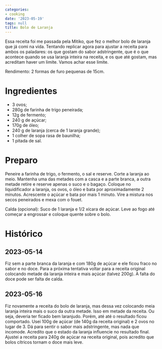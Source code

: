 ```yaml
---
categories:
- cooking
date: '2023-05-19'
tags: null
title: Bolo de Laranja
---
```


Essa receita foi me passada pela Mitiko, que fez o melhor bolo de laranja que já comi na vida. Tentando replicar agora para ajustar a receita para ambos os paladares: os que gostam do sabor adstringente, que é o que acontece quando se usa laranja inteira na receita, e os que até gostam, mas acreditam haver um limite. Vamos achar esse limite.

Rendimento: 2 formas de furo pequenas de 15cm.

# Ingredientes

 - 3 ovos;
 - 280g de farinha de trigo peneirada;
 - 12g de fermento;
 - 240 g de açúcar;
 - 170g de óleo;
 - 240 g de laranja (cerca de 1 laranja grande);
 - 1 colher de sopa rasa de baunilha;
 - 1 pitada de sal.

# Preparo

Peneire a farinha de trigo, o fermento, o sal e reserve. Corte a laranja ao meio. Mantenha uma das metades com a casca e a parte branca, a outra metade retire e reserve apenas o suco e o bagaço. Coloque no liquidificador a laranja, os ovos, o óleo e bata por aproximadamente 2 minutos. Acrescente o açúcar e bata por mais 1 minuto. Vire a mistura nos secos peneirados e mexa com o fouet.

Calda (opcional): Suco de 1 laranja e 1/2 xícara de açúcar. Leve ao fogo até começar a engrossar e coloque quente sobre o bolo.

# Histórico

## 2023-05-14

Fiz sem a parte branca da laranja e com 180g de açúcar e ele ficou fraco no sabor e no doce. Para a próxima tentativa voltar para a receita original colocando metade da laranja inteira e mais açúcar (talvez 200g). A falta do doce pode ser falta de calda.

## 2023-05-16

Fiz novamente a receita do bolo de laranja, mas dessa vez colocando meia laranja inteira mais o suco da outra metade. Isso em metade da receita. Ou seja, deveria ter ficado bem laranjudo. Porém, até até o resultado ficou comportado. Usei 100g de açúcar (de 140g da receita original) e 2 ovos no lugar de 3. Dá para sentir o sabor mais adstringente, mas nada que incomode. Acredito que o estado da laranja influencie no resultado final. Ajustei a receita para 240g de açúcar na receita original, pois acredito que bolos cítricos tornam o doce mais leve.